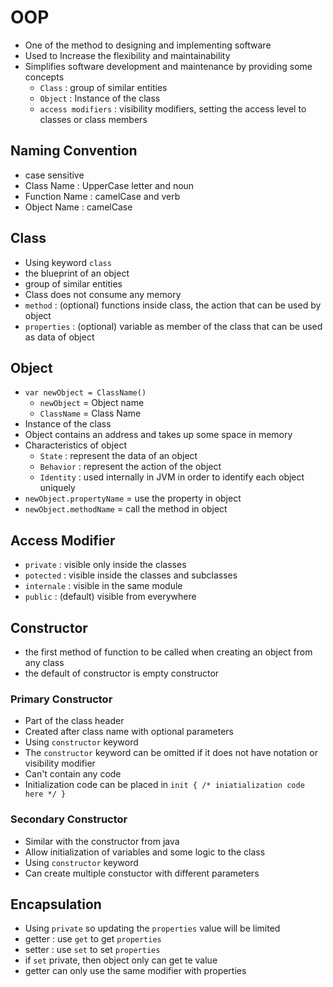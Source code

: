 # OOP
- One of the method to designing and implementing software
- Used to Increase the flexibility and maintainability
- Simplifies software development and maintenance by providing some concepts
  - `Class` : group of similar entities
  - `Object` : Instance of the class 
  - `access modifiers` : visibility modifiers, setting the access level to classes or class members

## Naming Convention
- case sensitive
- Class Name : UpperCase letter and noun
- Function Name : camelCase and verb
- Object Name : camelCase

## Class
- Using keyword `class`
- the blueprint of an object
- group of similar entities
- Class does not consume any memory
- `method` : (optional) functions inside class, the action that can be used by object
- `properties` : (optional) variable as member of the class that can be used as data of object

## Object
- `var newObject = ClassName()`
  - `newObject` = Object name
  - `ClassName` = Class Name
- Instance of the class
- Object contains an address and takes up some space in memory
- Characteristics of object
  - `State` : represent the data of an object
  - `Behavior` : represent the action of the object
  - `Identity` : used internally in JVM in order to identify each object uniquely
- `newObject.propertyName` = use the property in object
- `newObject.methodName` = call the method in object

## Access Modifier
- `private` : visible only inside the classes
- `potected` : visible inside the classes and subclasses
- `internale` : visible in the same module
- `public` : (default) visible from everywhere

## Constructor
- the first method of function to be called when creating an object from any class
- the default of constructor is empty constructor

### Primary Constructor
- Part of the class header
- Created after class name with optional parameters
- Using `constructor` keyword
- The `constructor` keyword can be omitted if it does not have notation or visibility modifier
- Can't contain any code
- Initialization code can be placed in `init { /* iniatialization code here */ }`

### Secondary Constructor
- Similar with the constructor from java
- Allow initialization of variables and some logic to the class
- Using `constructor` keyword
- Can create multiple constuctor with different parameters

## Encapsulation
- Using `private` so updating the `properties` value will be limited
- getter : use `get` to get `properties`
- setter : use `set` to set `properties`
- if `set` private, then object only can get te value
- getter can only use the same modifier with properties
